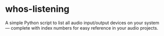 # whos-listening
A simple Python script to list all audio input/output devices on your system — complete with index numbers for easy reference in your audio projects.
